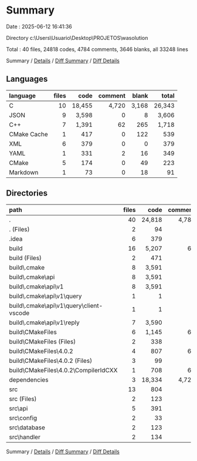 # Summary

Date : 2025-06-12 16:41:36

Directory c:\\Users\\Usuario\\Desktop\\PROJETOS\\wasolution

Total : 40 files,  24818 codes, 4784 comments, 3646 blanks, all 33248 lines

Summary / [Details](details.md) / [Diff Summary](diff.md) / [Diff Details](diff-details.md)

## Languages
| language | files | code | comment | blank | total |
| :--- | ---: | ---: | ---: | ---: | ---: |
| C | 10 | 18,455 | 4,720 | 3,168 | 26,343 |
| JSON | 9 | 3,598 | 0 | 8 | 3,606 |
| C++ | 7 | 1,391 | 62 | 265 | 1,718 |
| CMake Cache | 1 | 417 | 0 | 122 | 539 |
| XML | 6 | 379 | 0 | 0 | 379 |
| YAML | 1 | 331 | 2 | 16 | 349 |
| CMake | 5 | 174 | 0 | 49 | 223 |
| Markdown | 1 | 73 | 0 | 18 | 91 |

## Directories
| path | files | code | comment | blank | total |
| :--- | ---: | ---: | ---: | ---: | ---: |
| . | 40 | 24,818 | 4,784 | 3,646 | 33,248 |
| . (Files) | 2 | 94 | 0 | 26 | 120 |
| .idea | 6 | 379 | 0 | 0 | 379 |
| build | 16 | 5,207 | 64 | 338 | 5,609 |
| build (Files) | 2 | 471 | 0 | 130 | 601 |
| build\\.cmake | 8 | 3,591 | 0 | 7 | 3,598 |
| build\\.cmake\\api | 8 | 3,591 | 0 | 7 | 3,598 |
| build\\.cmake\\api\\v1 | 8 | 3,591 | 0 | 7 | 3,598 |
| build\\.cmake\\api\\v1\\query | 1 | 1 | 0 | 0 | 1 |
| build\\.cmake\\api\\v1\\query\\client-vscode | 1 | 1 | 0 | 0 | 1 |
| build\\.cmake\\api\\v1\\reply | 7 | 3,590 | 0 | 7 | 3,597 |
| build\\CMakeFiles | 6 | 1,145 | 64 | 201 | 1,410 |
| build\\CMakeFiles (Files) | 2 | 338 | 2 | 17 | 357 |
| build\\CMakeFiles\\4.0.2 | 4 | 807 | 62 | 184 | 1,053 |
| build\\CMakeFiles\\4.0.2 (Files) | 3 | 99 | 0 | 33 | 132 |
| build\\CMakeFiles\\4.0.2\\CompilerIdCXX | 1 | 708 | 62 | 151 | 921 |
| dependencies | 3 | 18,334 | 4,720 | 3,142 | 26,196 |
| src | 13 | 804 | 0 | 140 | 944 |
| src (Files) | 2 | 123 | 0 | 25 | 148 |
| src\\api | 5 | 391 | 0 | 77 | 468 |
| src\\config | 2 | 33 | 0 | 7 | 40 |
| src\\database | 2 | 123 | 0 | 11 | 134 |
| src\\handler | 2 | 134 | 0 | 20 | 154 |

Summary / [Details](details.md) / [Diff Summary](diff.md) / [Diff Details](diff-details.md)